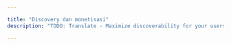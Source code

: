 ```yaml
---

title: "Discovery dan monetisasi"
description: "TODO: Translate - Maximize discoverability for your users and your revenue."

---
```

